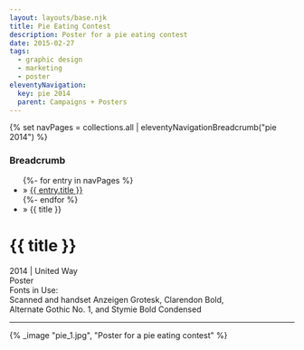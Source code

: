 ```yaml
---
layout: layouts/base.njk
title: Pie Eating Contest
description: Poster for a pie eating contest
date: 2015-02-27
tags:
  - graphic design
  - marketing
  - poster
eleventyNavigation:
  key: pie 2014
  parent: Campaigns + Posters
---
```

{% set navPages = collections.all | eleventyNavigationBreadcrumb("pie 2014") %}
<div class="breadcrumb">
    <h3 class="visually-hidden">Breadcrumb</h3>
	<ul class="nav">
            {%- for entry in navPages %}
		<li class="nav-item"{% if entry.url == page.url %} class="active-breadcrumb"{% endif %}> » <a href="{{ entry.url }}">{{ entry.title }}</a></li>
  	    	{%- endfor %}
	    <li class="nav-item"><active-breadcrumb>» {{ title }}</active-breadcrumb></li>
	</ul>
</div>
<div class="container">
	<div class="row"></div>
	<div class="row">
		<div class="col">
			<h1>{{ title }}</h1>
			<figcaption>2014 | United Way</figcaption>
			<figcaption>Poster</figcaption>
			<figcaption>Fonts in Use:</br>Scanned and handset Anzeigen Grotesk, Clarendon Bold,</br>Alternate Gothic No. 1, and Stymie Bold Condensed</figcaption>
            <hr>
		</div>
        <div class="col-1 col-1-md col-1-lg"></div>
        <div class="col">
	      {% _image "pie_1.jpg", "Poster for a pie eating contest" %}
		</div>
        <div class="col-1 col-1-md col-1-lg"></div>
	</div>
</div>